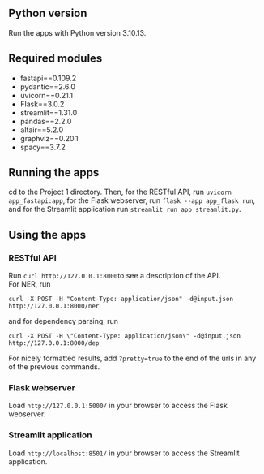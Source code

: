 ## Python version

Run the apps with Python version 3.10.13.

## Required modules

- fastapi==0.109.2
- pydantic==2.6.0
- uvicorn==0.21.1
- Flask==3.0.2
- streamlit==1.31.0
- pandas==2.2.0
- altair==5.2.0
- graphviz==0.20.1
- spacy==3.7.2

## Running the apps

cd to the Project 1 directory. Then, for the RESTful API, run `uvicorn app_fastapi:app`, for the Flask webserver, run `flask --app app_flask run`, and for the Streamlit application run `streamlit run app_streamlit.py`.

## Using the apps

### RESTful API

Run `curl http://127.0.0.1:8000`to see a description of the API.  
For NER, run

```
curl -X POST -H "Content-Type: application/json" -d@input.json http://127.0.0.1:8000/ner
```

and for dependency parsing, run

```
curl -X POST -H \"Content-Type: application/json\" -d@input.json http://127.0.0.1:8000/dep
```

For nicely formatted results, add `?pretty=true` to the end of the urls in any of the previous commands.

### Flask webserver

Load `http://127.0.0.1:5000/` in your browser to access the Flask webserver.

### Streamlit application

Load `http://localhost:8501/` in your browser to access the Streamlit application.
